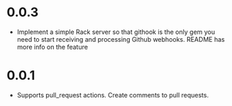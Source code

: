 # 0.0.3
* Implement a simple Rack server so that githook is the only gem you need to start
  receiving and processing Github webhooks. README has more info on the feature

# 0.0.1
* Supports pull_request actions. Create comments to pull requests.
